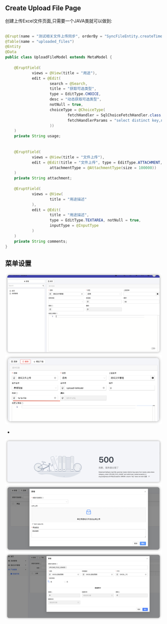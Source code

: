 ## Create Upload File Page

创建上传Excel文件页面,只需要一个JAVA类就可以做到:


```java

@Erupt(name = "测试相关文件上传同步", orderBy = "SyncFileEntity.createTime desc")
@Table(name = "uploaded_files")
@Entity
@Data
public class UploadFileModel extends MetaModel {

    @EruptField(
            views = @View(title = "用途"),
            edit = @Edit(
                    search = @Search,
                    title = "获取可选类型",
                    type = EditType.CHOICE,
                    desc = "动态获取可选类型",
                    notNull = true,
                    choiceType = @ChoiceType(
                            fetchHandler = SqlChoiceFetchHandler.class,
                            fetchHandlerParams = "select distinct key,name from master_data where category_code='UPLOAD_FILE_USAGE' and valid=true"
                    ))
    )
    private String usage;


    @EruptField(
            views = @View(title = "文件上传"),
            edit = @Edit(title = "文件上传", type = EditType.ATTACHMENT,
                    attachmentType = @AttachmentType(size = 100000))
    )
    private String attachment;

    @EruptField(
            views = @View(
                    title = "用途描述"
            ),
            edit = @Edit(
                    title = "用途描述",
                    type = EditType.TEXTAREA, notNull = true,
                    inputType = @InputType
            )
    )
    private String comments;
}


```

## 菜单设置

![](./2023-09-25-11-33-00.png)
![](2023-09-25-11-34-38.png)

- [](https://fontawesome.com/v4/icon/file)

![](2023-09-25-11-35-08.png)
![](2023-09-25-11-44-57.png)
![](2023-09-25-11-50-30.png)